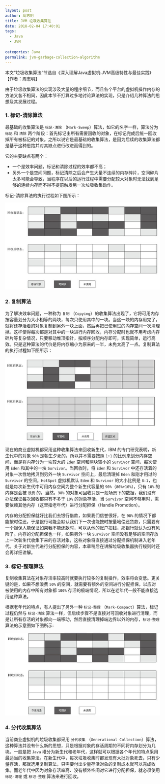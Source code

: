```yaml
---
layout: post
author: 周志明
title: JVM 垃圾收集算法
date: 2018-02-04 17:40:01
tags:
  - Java
  - JVM

categories: Java
permalink: jvm-garbage-collection-algorithm
---
```


本文“垃圾收集算法”节选自《深入理解Java虚拟机:JVM高级特性与最佳实践》【作者：周志明】

由于垃圾收集算法的实现涉及大量的程序细节，而且各个平台的虚拟机操作内存的方法又各不相同，因此本节不打算过多地讨论算法的实现，只是介绍几种算法的思想及其发展过程。

### 1. 标记-清除算法

最基础的收集算法是 `标记-清除` （`Mark-Sweep`）算法，如它的名字一样，算法分为 `标记` 和 `清除` 两个阶段：首先标记出所有需要回收的对象，在标记完成后统一回收掉所有被标记的对象。之所以说它是最基础的收集算法，是因为后续的收集算法都是基于这种思路并对其缺点进行改进而得到的。

它的主要缺点有两个：
- 一个是效率问题，标记和清除过程的效率都不高；
- 另外一个是空间问题，标记清除之后会产生大量不连续的内存碎片，空间碎片太多可能会导致，当程序在以后的运行过程中需要分配较大对象时无法找到足够的连续内存而不得不提前触发另一次垃圾收集动作。

标记-清除算法的执行过程如下图所示：

![](https://github.com/sjf0115/ImageBucket/blob/main/Java/jvm-garbage-collection-algorithm-1.jpg?raw=true)

### 2. 复制算法

为了解决效率问题，一种称为 `复制` （`Copying`）的收集算法出现了，它将可用内存按容量划分为大小相等的两块，每次只使用其中的一块。当这一块的内存用完了，就将还存活着的对象复制到另外一块上面，然后再把已使用过的内存空间一次清理掉。这样使得每次都是对其中的一块进行内存回收，内存分配时也就不用考虑内存碎片等复杂情况，只要移动堆顶指针，按顺序分配内存即可，实现简单，运行高效。只是这种算法的代价是将内存缩小为原来的一半，未免太高了一点。复制算法的执行过程如下图所示：

![](https://github.com/sjf0115/ImageBucket/blob/main/Java/jvm-garbage-collection-algorithm-2.jpg?raw=true)

现在的商业虚拟机都采用这种收集算法来回收新生代，IBM 的专门研究表明，新生代中的对象 `98%` 是朝生夕死的，所以并不需要按照 `1∶1` 的比例来划分内存空间，而是将内存分为一块较大的 `Eden` 空间和两块较小的 `Survivor` 空间，每次使用 `Eden` 和其中的一块 `Survivor`。当回收时，将 `Eden` 和 `Survivor` 中还存活着的对象一次性地拷贝到另外一块 `Survivor` 空间上，最后清理掉 `Eden` 和刚才用过的 `Survivor` 的空间。`HotSpot` 虚拟机默认 `Eden` 和 `Survivor` 的大小比例是 `8∶1`，也就是每次新生代中可用内存空间为整个新生代容量的 `90%`（`80%+10%`），只有 `10%` 的内存是会被 `浪费` 的。当然，`98%` 的对象可回收只是一般场景下的数据，我们没有办法保证每次回收都只有不多于 `10%` 的对象存活，当 `Survivor` 空间不够用时，需要依赖其他内存（这里指老年代）进行分配担保（Handle Promotion）。

内存的分配担保就好比我们去银行借款，如果我们信誉很好，在 `98%` 的情况下都能按时偿还，于是银行可能会默认我们下一次也能按时按量地偿还贷款，只需要有一个担保人能保证如果我不能还款时，可以从他的账户扣钱，那银行就认为没有风险了。内存的分配担保也一样，如果另外一块 `Survivor` 空间没有足够的空间存放上一次新生代收集下来的存活对象，这些对象将直接通过分配担保机制进入老年代。关于对新生代进行分配担保的内容，本章稍后在讲解垃圾收集器执行规则时还会再详细讲解。

### 3. 标记-整理算法

复制收集算法在对象存活率较高时就要执行较多的复制操作，效率将会变低。更关键的是，如果不想浪费 `50%` 的空间，就需要有额外的空间进行分配担保，以应对被使用的内存中所有对象都 `100%` 存活的极端情况，所以在老年代一般不能直接选用这种算法。

根据老年代的特点，有人提出了另外一种 `标记-整理` （`Mark-Compact`）算法，标记过程仍然与 `标记-清除` 算法一样，但后续步骤不是直接对可回收对象进行清理，而是让所有存活的对象都向一端移动，然后直接清理掉端边界以外的内存，`标记-整理` 算法的示意图如下图所示:

![](https://github.com/sjf0115/ImageBucket/blob/main/Java/jvm-garbage-collection-algorithm-3.jpg?raw=true)

### 4. 分代收集算法

当前商业虚拟机的垃圾收集都采用 `分代收集` （`Generational Collection`）算法，这种算法并没有什么新的思想，只是根据对象的存活周期的不同将内存划分为几块。一般是把 `Java` 堆分为新生代和老年代，这样就可以根据各个年代的特点采用最适当的收集算法。在新生代中，每次垃圾收集时都发现有大批对象死去，只有少量存活，那就选用复制算法，只需要付出少量存活对象的复制成本就可以完成收集。而老年代中因为对象存活率高、没有额外空间对它进行分配担保，就必须使用 `标记-清理` 或 `标记-整理` 算法来进行回收。
